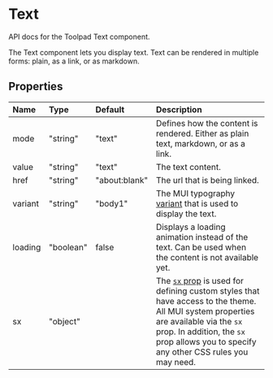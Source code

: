 <!-- This file has been auto-generated using `yarn docs:build:api`. -->

# Text

<p class="description">API docs for the Toolpad Text component.</p>

The Text component lets you display text. Text can be rendered in multiple forms: plain, as a link, or as markdown.

## Properties

| Name                                   | Type                                     | Default                                         | Description                                                                                                                                                                                                                                                                          |
| :------------------------------------- | :--------------------------------------- | :---------------------------------------------- | :----------------------------------------------------------------------------------------------------------------------------------------------------------------------------------------------------------------------------------------------------------------------------------- |
| <span class="prop-name">mode</span>    | <span class="prop-type">"string"</span>  | <span class="prop-default">"text"</span>        | Defines how the content is rendered. Either as plain text, markdown, or as a link.                                                                                                                                                                                                   |
| <span class="prop-name">value</span>   | <span class="prop-type">"string"</span>  | <span class="prop-default">"text"</span>        | The text content.                                                                                                                                                                                                                                                                    |
| <span class="prop-name">href</span>    | <span class="prop-type">"string"</span>  | <span class="prop-default">"about:blank"</span> | The url that is being linked.                                                                                                                                                                                                                                                        |
| <span class="prop-name">variant</span> | <span class="prop-type">"string"</span>  | <span class="prop-default">"body1"</span>       | The MUI typography [variant](https://mui.com/material-ui/customization/typography/#variants) that is used to display the text.                                                                                                                                                       |
| <span class="prop-name">loading</span> | <span class="prop-type">"boolean"</span> | <span class="prop-default">false</span>         | Displays a loading animation instead of the text. Can be used when the content is not available yet.                                                                                                                                                                                 |
| <span class="prop-name">sx</span>      | <span class="prop-type">"object"</span>  |                                                 | The [`sx` prop](https://mui.com/system/getting-started/the-sx-prop/) is used for defining custom styles that have access to the theme. All MUI system properties are available via the `sx` prop. In addition, the `sx` prop allows you to specify any other CSS rules you may need. |
